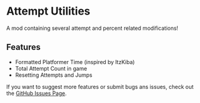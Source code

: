 # Attempt Utilities

A mod containing several attempt and percent related modifications!

## Features
- Formatted Platformer Time (inspired by ItzKiba)
- Total Attempt Count in game
- Resetting Attempts and Jumps

If you want to suggest more features or submit bugs ans issues, check out the [GitHub Issues Page](https://github.com/TechStudent10/AttemptUtils).
